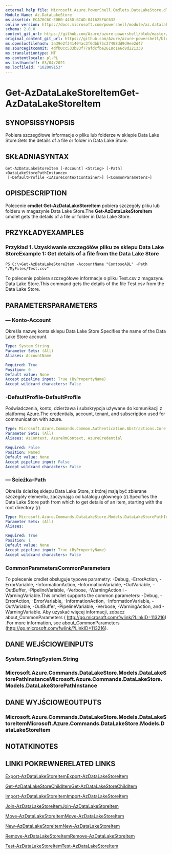 ```yaml
---
external help file: Microsoft.Azure.PowerShell.Cmdlets.DataLakeStore.dll-Help.xml
Module Name: Az.DataLakeStore
ms.assetid: ECA70C6C-E0B0-445D-BCAD-041625FAC632
online version: https://docs.microsoft.com/powershell/module/az.datalakestore/get-azdatalakestoreitem
schema: 2.0.0
content_git_url: https://github.com/Azure/azure-powershell/blob/master/src/DataLakeStore/DataLakeStore/help/Get-AzDataLakeStoreItem.md
original_content_git_url: https://github.com/Azure/azure-powershell/blob/master/src/DataLakeStore/DataLakeStore/help/Get-AzDataLakeStoreItem.md
ms.openlocfilehash: 3a39e2f341404ac3f6dbb75c27408dd9d9ee2d47
ms.sourcegitcommit: 4dfb0cc533b83f77afdcfbe2618c1e6c8d221330
ms.translationtype: MT
ms.contentlocale: pl-PL
ms.lasthandoff: 03/04/2021
ms.locfileid: "102009153"
---
```

# <span data-ttu-id="83115-101">Get-AzDataLakeStoreItem</span><span class="sxs-lookup"><span data-stu-id="83115-101">Get-AzDataLakeStoreItem</span></span>

## <span data-ttu-id="83115-102">SYNOPSIS</span><span class="sxs-lookup"><span data-stu-id="83115-102">SYNOPSIS</span></span>
<span data-ttu-id="83115-103">Pobiera szczegółowe informacje o pliku lub folderze w sklepie Data Lake Store.</span><span class="sxs-lookup"><span data-stu-id="83115-103">Gets the details of a file or folder in Data Lake Store.</span></span>

## <span data-ttu-id="83115-104">SKŁADNIA</span><span class="sxs-lookup"><span data-stu-id="83115-104">SYNTAX</span></span>

```
Get-AzDataLakeStoreItem [-Account] <String> [-Path] <DataLakeStorePathInstance>
 [-DefaultProfile <IAzureContextContainer>] [<CommonParameters>]
```

## <span data-ttu-id="83115-105">OPIS</span><span class="sxs-lookup"><span data-stu-id="83115-105">DESCRIPTION</span></span>
<span data-ttu-id="83115-106">Polecenie **cmdlet Get-AzDataLakeStoreItem** pobiera szczegóły pliku lub folderu w magazynie Data Lake Store.</span><span class="sxs-lookup"><span data-stu-id="83115-106">The **Get-AzDataLakeStoreItem** cmdlet gets the details of a file or folder in Data Lake Store.</span></span>

## <span data-ttu-id="83115-107">PRZYKŁADY</span><span class="sxs-lookup"><span data-stu-id="83115-107">EXAMPLES</span></span>

### <span data-ttu-id="83115-108">Przykład 1. Uzyskiwanie szczegółów pliku ze sklepu Data Lake Store</span><span class="sxs-lookup"><span data-stu-id="83115-108">Example 1: Get details of a file from the Data Lake Store</span></span>
```
PS C:\>Get-AzDataLakeStoreItem -AccountName "ContosoADL" -Path "/MyFiles/Test.csv"
```

<span data-ttu-id="83115-109">To polecenie pobiera szczegółowe informacje o pliku Test.csv z magazynu Data Lake Store.</span><span class="sxs-lookup"><span data-stu-id="83115-109">This command gets the details of the file Test.csv from the Data Lake Store.</span></span>

## <span data-ttu-id="83115-110">PARAMETERS</span><span class="sxs-lookup"><span data-stu-id="83115-110">PARAMETERS</span></span>

### <span data-ttu-id="83115-111">— Konto</span><span class="sxs-lookup"><span data-stu-id="83115-111">-Account</span></span>
<span data-ttu-id="83115-112">Określa nazwę konta sklepu Data Lake Store.</span><span class="sxs-lookup"><span data-stu-id="83115-112">Specifies the name of the Data Lake Store account.</span></span>

```yaml
Type: System.String
Parameter Sets: (All)
Aliases: AccountName

Required: True
Position: 0
Default value: None
Accept pipeline input: True (ByPropertyName)
Accept wildcard characters: False
```

### <span data-ttu-id="83115-113">-DefaultProfile</span><span class="sxs-lookup"><span data-stu-id="83115-113">-DefaultProfile</span></span>
<span data-ttu-id="83115-114">Poświadczenia, konto, dzierżawa i subskrypcja używane do komunikacji z platformą Azure.</span><span class="sxs-lookup"><span data-stu-id="83115-114">The credentials, account, tenant, and subscription used for communication with azure.</span></span>

```yaml
Type: Microsoft.Azure.Commands.Common.Authentication.Abstractions.Core.IAzureContextContainer
Parameter Sets: (All)
Aliases: AzContext, AzureRmContext, AzureCredential

Required: False
Position: Named
Default value: None
Accept pipeline input: False
Accept wildcard characters: False
```

### <span data-ttu-id="83115-115">— Ścieżka</span><span class="sxs-lookup"><span data-stu-id="83115-115">-Path</span></span>
<span data-ttu-id="83115-116">Określa ścieżkę sklepu Data Lake Store, z której mają być zbierane szczegóły elementu, zaczynając od katalogu głównego (/).</span><span class="sxs-lookup"><span data-stu-id="83115-116">Specifies the Data Lake Store path from which to get details of an item, starting with the root directory (/).</span></span>

```yaml
Type: Microsoft.Azure.Commands.DataLakeStore.Models.DataLakeStorePathInstance
Parameter Sets: (All)
Aliases:

Required: True
Position: 1
Default value: None
Accept pipeline input: True (ByPropertyName)
Accept wildcard characters: False
```

### <span data-ttu-id="83115-117">CommonParameters</span><span class="sxs-lookup"><span data-stu-id="83115-117">CommonParameters</span></span>
<span data-ttu-id="83115-118">To polecenie cmdlet obsługuje typowe parametry: -Debug, -ErrorAction, -ErrorVariable, -InformationAction, -InformationVariable, -OutVariable, -OutBuffer, -PipelineVariable, -Verbose, -WarningAction i -WarningVariable.</span><span class="sxs-lookup"><span data-stu-id="83115-118">This cmdlet supports the common parameters: -Debug, -ErrorAction, -ErrorVariable, -InformationAction, -InformationVariable, -OutVariable, -OutBuffer, -PipelineVariable, -Verbose, -WarningAction, and -WarningVariable.</span></span> <span data-ttu-id="83115-119">Aby uzyskać więcej informacji, zobacz about_CommonParameters ( http://go.microsoft.com/fwlink/?LinkID=113216) .</span><span class="sxs-lookup"><span data-stu-id="83115-119">For more information, see about_CommonParameters (http://go.microsoft.com/fwlink/?LinkID=113216).</span></span>

## <span data-ttu-id="83115-120">DANE WEJŚCIOWE</span><span class="sxs-lookup"><span data-stu-id="83115-120">INPUTS</span></span>

### <span data-ttu-id="83115-121">System.String</span><span class="sxs-lookup"><span data-stu-id="83115-121">System.String</span></span>

### <span data-ttu-id="83115-122">Microsoft.Azure.Commands.DataLakeStore.Models.DataLakeStorePathInstance</span><span class="sxs-lookup"><span data-stu-id="83115-122">Microsoft.Azure.Commands.DataLakeStore.Models.DataLakeStorePathInstance</span></span>

## <span data-ttu-id="83115-123">DANE WYJŚCIOWE</span><span class="sxs-lookup"><span data-stu-id="83115-123">OUTPUTS</span></span>

### <span data-ttu-id="83115-124">Microsoft.Azure.Commands.DataLakeStore.Models.DataLakeStoreItem</span><span class="sxs-lookup"><span data-stu-id="83115-124">Microsoft.Azure.Commands.DataLakeStore.Models.DataLakeStoreItem</span></span>

## <span data-ttu-id="83115-125">NOTATKI</span><span class="sxs-lookup"><span data-stu-id="83115-125">NOTES</span></span>

## <span data-ttu-id="83115-126">LINKI POKREWNE</span><span class="sxs-lookup"><span data-stu-id="83115-126">RELATED LINKS</span></span>

[<span data-ttu-id="83115-127">Export-AzDataLakeStoreItem</span><span class="sxs-lookup"><span data-stu-id="83115-127">Export-AzDataLakeStoreItem</span></span>](./Export-AzDataLakeStoreItem.md)

[<span data-ttu-id="83115-128">Get-AzDataLakeStoreChildItem</span><span class="sxs-lookup"><span data-stu-id="83115-128">Get-AzDataLakeStoreChildItem</span></span>](./Get-AzDataLakeStoreChildItem.md)

[<span data-ttu-id="83115-129">Import-AzDataLakeStoreItem</span><span class="sxs-lookup"><span data-stu-id="83115-129">Import-AzDataLakeStoreItem</span></span>](./Import-AzDataLakeStoreItem.md)

[<span data-ttu-id="83115-130">Join-AzDataLakeStoreItem</span><span class="sxs-lookup"><span data-stu-id="83115-130">Join-AzDataLakeStoreItem</span></span>](./Join-AzDataLakeStoreItem.md)

[<span data-ttu-id="83115-131">Move-AzDataLakeStoreItem</span><span class="sxs-lookup"><span data-stu-id="83115-131">Move-AzDataLakeStoreItem</span></span>](./Move-AzDataLakeStoreItem.md)

[<span data-ttu-id="83115-132">New-AzDataLakeStoreItem</span><span class="sxs-lookup"><span data-stu-id="83115-132">New-AzDataLakeStoreItem</span></span>](./New-AzDataLakeStoreItem.md)

[<span data-ttu-id="83115-133">Remove-AzDataLakeStoreItem</span><span class="sxs-lookup"><span data-stu-id="83115-133">Remove-AzDataLakeStoreItem</span></span>](./Remove-AzDataLakeStoreItem.md)

[<span data-ttu-id="83115-134">Test-AzDataLakeStoreItem</span><span class="sxs-lookup"><span data-stu-id="83115-134">Test-AzDataLakeStoreItem</span></span>](./Test-AzDataLakeStoreItem.md)


